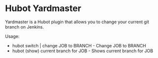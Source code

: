 Hubot Yardmaster
=============
Yardmaster is a Hubot plugin that allows you to change your current git branch on Jenkins.

Usage:
* hubot switch | change JOB to BRANCH - Change JOB to BRANCH
* hubot (show) current branch for JOB - Shows current branch for JOB
